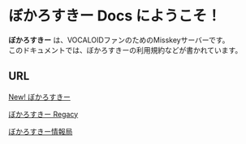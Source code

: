 # ぼかろすきー Docs にようこそ！

**ぼかろすきー** は、VOCALOIDファンのためのMisskeyサーバーです。  
このドキュメントでは、ぼかろすきーの利用規約などが書かれています。

## URL
[New! ぼかろすきー](https://virtualsinger.jp)

[ぼかろすきー Regacy](https://vocaloid.app)

[ぼかろすきー情報局](https://vocaloid.app/@info)